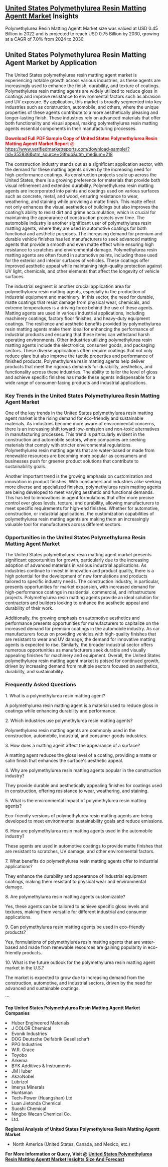 <h2><a href="https://www.verifiedmarketreports.com/download-sample/?rid=355836&amp;utm_source=Github&amp;utm_medium=218" target="_blank">United States Polymethylurea Resin Matting Agentt Market</a> Insights</h2><p>Polymethylurea Resin Matting Agentt Market size was valued at USD 0.45 Billion in 2022 and is projected to reach USD 0.75 Billion by 2030, growing at a CAGR of 7.0% from 2024 to 2030.</p><p> <h2>United States Polymethylurea Resin Matting Agent Market by Application</h2> <p>The United States polymethylurea resin matting agent market is experiencing notable growth across various industries, as these agents are increasingly used to enhance the finish, durability, and texture of coatings. Polymethylurea resin matting agents are widely utilized to reduce gloss in coatings and improve resistance to environmental factors such as abrasion and UV exposure. By application, this market is broadly segmented into key industries such as construction, automobile, and others, where the unique properties of these agents contribute to a more aesthetically pleasing and longer-lasting finish. These industries rely on advanced materials that offer both functionality and visual appeal, making polymethylurea resin matting agents essential components in their manufacturing processes. <p><span class=""><span style="color: #ff0000;"><strong>Download Full PDF Sample Copy of United States Polymethylurea Resin Matting Agentt Market Report</strong> @ </span><a href="https://www.verifiedmarketreports.com/download-sample/?rid=355836&amp;utm_source=Github&amp;utm_medium=218" target="_blank">https://www.verifiedmarketreports.com/download-sample/?rid=355836&amp;utm_source=Github&amp;utm_medium=218</a></span></p> The construction industry stands out as a significant application sector, with the demand for these matting agents driven by the increasing need for high-performance coatings. As construction projects scale up across the United States, there is a growing preference for materials that provide both visual refinement and extended durability. Polymethylurea resin matting agents are incorporated into paints and coatings used on various surfaces such as concrete, metal, and wood, ensuring resistance to wear, weathering, and staining while providing a matte finish. This matte effect not only enhances the visual aesthetics of buildings but also improves the coating’s ability to resist dirt and grime accumulation, which is crucial for maintaining the appearance of construction projects over time. The automobile industry is another significant user of polymethylurea resin matting agents, where they are used in automotive coatings for both functional and aesthetic purposes. The increasing demand for premium and durable vehicle finishes has led manufacturers to seek advanced matting agents that provide a smooth and even matte effect while ensuring high resistance to scratches and environmental damage. Polymethylurea resin matting agents are often found in automotive paints, including those used for the exterior and interior surfaces of vehicles. These coatings offer improved aesthetic appeal while maintaining high-quality protection against UV light, chemicals, and other elements that affect the longevity of vehicle surfaces. <p>The industrial segment is another crucial application area for polymethylurea resin matting agents, especially in the production of industrial equipment and machinery. In this sector, the need for durable, matte coatings that resist damage from physical wear, chemicals, and extreme temperatures is a driving force behind the use of these agents. Matting agents are used in various industrial applications, including machinery coatings, factory floor finishes, and heavy-duty equipment coatings. The resilience and aesthetic benefits provided by polymethylurea resin matting agents make them ideal for enhancing the performance of industrial products and ensuring that these items can withstand harsh operating environments. Other industries utilizing polymethylurea resin matting agents include the electronics, consumer goods, and packaging sectors. These diverse applications often require coatings that not only reduce glare but also improve the tactile properties and performance of finished products. Polymethylurea resin matting agents help deliver products that meet the rigorous demands for durability, aesthetics, and functionality across these industries. The ability to tailor the level of gloss and achieve specific finishes has made these agents indispensable for a wide range of consumer-facing products and industrial applications. <h3>Key Trends in the United States Polymethylurea Resin Matting Agent Market</h3> <p>One of the key trends in the United States polymethylurea resin matting agent market is the rising demand for eco-friendly and sustainable materials. As industries become more aware of environmental concerns, there is an increasing shift toward low-emission and non-toxic alternatives in manufacturing processes. This trend is particularly evident in the construction and automobile sectors, where companies are seeking materials that comply with stricter environmental regulations. Polymethylurea resin matting agents that are water-based or made from renewable resources are becoming more popular as consumers and businesses push for greener product solutions that contribute to sustainability goals.</p> <p>Another important trend is the growing emphasis on customization and innovation in product finishes. With consumers and industries alike seeking more diverse and specialized finishes, polymethylurea resin matting agents are being developed to meet varying aesthetic and functional demands. This has led to innovations in agent formulations that offer more precise control over gloss levels, texture, and durability, allowing manufacturers to meet specific requirements for high-end finishes. Whether for automotive, construction, or industrial applications, the customization capabilities of polymethylurea resin matting agents are making them an increasingly valuable tool for manufacturers across different sectors.</p> <h3>Opportunities in the United States Polymethylurea Resin Matting Agent Market</h3> <p>The United States polymethylurea resin matting agent market presents significant opportunities for growth, particularly due to the increasing adoption of advanced materials in various industrial applications. As industries continue to invest in innovation and product quality, there is a high potential for the development of new formulations and products tailored to specific industry needs. The construction industry, in particular, presents opportunities for market expansion, with increased demand for high-performance coatings in residential, commercial, and infrastructure projects. Polymethylurea resin matting agents provide an ideal solution for contractors and builders looking to enhance the aesthetic appeal and durability of their work.</p> <p>Additionally, the growing emphasis on automotive aesthetics and performance presents opportunities for manufacturers to capitalize on the increased demand for premium coatings in the automobile industry. As car manufacturers focus on providing vehicles with high-quality finishes that are resistant to wear and UV damage, the demand for innovative matting agents is expected to rise. Similarly, the broader industrial sector offers numerous opportunities as manufacturers seek durable and visually appealing finishes for machinery and equipment. Overall, the United States polymethylurea resin matting agent market is poised for continued growth, driven by increasing demand from multiple sectors focused on aesthetics, durability, and sustainability.</p> <h3>Frequently Asked Questions</h3> <p>1. What is a polymethylurea resin matting agent?</p> <p>A polymethylurea resin matting agent is a material used to reduce gloss in coatings while enhancing durability and performance.</p> <p>2. Which industries use polymethylurea resin matting agents?</p> <p>Polymethylurea resin matting agents are commonly used in the construction, automobile, industrial, and consumer goods industries.</p> <p>3. How does a matting agent affect the appearance of a surface?</p> <p>A matting agent reduces the gloss level of a coating, providing a matte or satin finish that enhances the surface's aesthetic appeal.</p> <p>4. Why are polymethylurea resin matting agents popular in the construction industry?</p> <p>They provide durable and aesthetically appealing finishes for coatings used in construction, offering resistance to wear, weathering, and staining.</p> <p>5. What is the environmental impact of polymethylurea resin matting agents?</p> <p>Eco-friendly versions of polymethylurea resin matting agents are being developed to meet environmental sustainability goals and reduce emissions.</p> <p>6. How are polymethylurea resin matting agents used in the automobile industry?</p> <p>These agents are used in automotive coatings to provide matte finishes that are resistant to scratches, UV damage, and other environmental factors.</p> <p>7. What benefits do polymethylurea resin matting agents offer to industrial applications?</p> <p>They enhance the durability and appearance of industrial equipment coatings, making them resistant to physical wear and environmental damage.</p> <p>8. Are polymethylurea resin matting agents customizable?</p> <p>Yes, these agents can be tailored to achieve specific gloss levels and textures, making them versatile for different industrial and consumer applications.</p> <p>9. Can polymethylurea resin matting agents be used in eco-friendly products?</p> <p>Yes, formulations of polymethylurea resin matting agents that are water-based and made from renewable resources are gaining popularity in eco-friendly products.</p> <p>10. What is the future outlook for the polymethylurea resin matting agent market in the U.S.?</p> <p>The market is expected to grow due to increasing demand from the construction, automotive, and industrial sectors, driven by the need for advanced and sustainable coatings.</p> ```</p><p><strong>Top United States Polymethylurea Resin Matting Agentt Market Companies</strong></p><div data-test-id=""><p><li>Huber Engineered Materials</li><li> J COLOR Chemical</li><li> Evonik Industries</li><li> DOG Deutsche Oelfabrik Gesellschaft</li><li> PPG Industries</li><li> W.R. Grace</li><li> Toyobo</li><li> Arkema</li><li> BYK Additives & Instruments</li><li> JM Huber</li><li> AkzoNobel</li><li> Lubrizol</li><li> Imerys Minerals</li><li> Huntsman</li><li> Tech-Power (Huangshan) Ltd</li><li> Luan Jietonda Chemical</li><li> Suoshi Chemical</li><li> Ningbo Wecan Chemical Co.</li><li>Ltd.</li></p><div><strong>Regional Analysis of&nbsp;United States Polymethylurea Resin Matting Agentt Market</strong></div><ul><li dir="ltr"><p dir="ltr">North America&nbsp;(United States, Canada, and Mexico, etc.)</p></li></ul><p><strong>For More Information or Query, Visit @&nbsp;</strong><strong><a href="https://www.verifiedmarketreports.com/product/polymethylurea-resin-matting-agentt-market/?utm_source=Github&amp;utm_medium=218" target="_blank">United States Polymethylurea Resin Matting Agentt Market Insights Size And Forecast</a></strong></p></div>
